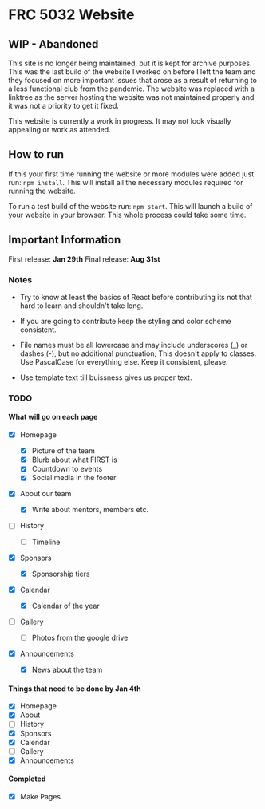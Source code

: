 # FRC 5032 Website

## WIP - Abandoned

This site is no longer being maintained, but it is kept for archive purposes. This was the last build of the website I worked on before I left the team and they focused on more important issues that arose as a result of returning to a less functional club from the pandemic. The website was replaced with a linktree as the server hosting the website was not maintained properly and it was not a priority to get it fixed.

This website is currently a work in progress. It may not look visually appealing or work as attended.

## How to run

If this your first time running the website or more modules were added just run: `npm install`. This will install all the necessary modules required for running the website.

To run a test build of the website run: `npm start`. This will launch a build of your website in your browser. This whole process could take some time.

## Important Information

First release: **Jan 29th**
Final release: **Aug 31st**

### Notes

- Try to know at least the basics of React before contributing its not that hard to learn and shouldn't take long.

- If you are going to contribute keep the styling and color scheme consistent.

- File names must be all lowercase and may include underscores (\_) or dashes (-), but no additional punctuation; This doesn't apply to classes. Use PascalCase for everything else. Keep it consistent, please.

- Use template text till buissness gives us proper text.

### TODO

#### What will go on each page

- [x] Homepage

  - [x] Picture of the team
  - [x] Blurb about what FIRST is
  - [x] Countdown to events
  - [x] Social media in the footer

- [x] About our team

  - [x] Write about mentors, members etc.

- [ ] History

  - [ ] Timeline

- [x] Sponsors

  - [x] Sponsorship tiers

- [x] Calendar

  - [x] Calendar of the year

- [ ] Gallery

  - [ ] Photos from the google drive

- [x] Announcements

  - [x] News about the team

#### Things that need to be done by Jan 4th

- [x] Homepage
- [x] About
- [ ] History
- [x] Sponsors
- [x] Calendar
- [ ] Gallery
- [x] Announcements

#### Completed

- [x] Make Pages
